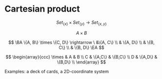 # Cartesian product

$$
Set_{\{x\}} \times Set_{\{y\}} \rightarrow Set_{\{x, y\}}
$$

$$
A \times B
$$

$$
\BA
\{A, B\} \times \{C, D\} \rightarrow \ &\{A, C\} \\
& \{A, D\} \\
& \{B, C\} \\
& \{B, D\}
\EA
$$

$$
\begin{array}{ccc}
	\times & A & B \\
	C & \{A,C\} & \{B,C\} \\
	D & \{A,D\} & \{B,D\} \\
\end{array}
$$

Examples: a deck of cards, a 2D-coordinate system
